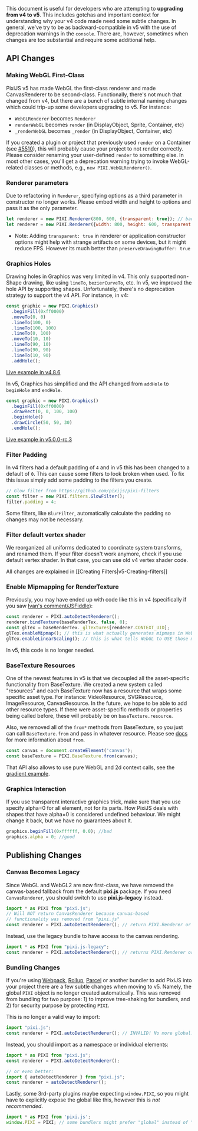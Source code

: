 This document is useful for developers who are attempting to **upgrading from v4 to v5**. This includes gotchas and important context for understanding why your v4 code made need some subtle changes. In general, we've try to be as backward-compatible in v5 with the use of deprecation warnings in the `console`. There are, however, sometimes when changes are too substantial and require some additional help.

## API Changes

### Making WebGL First-Class

PixiJS v5 has made WebGL the first-class renderer and made CanvasRenderer to be second-class. Functionally, there's not much that changed from v4, but there are a bunch of subtle internal naming changes which could trip-up some developers upgrading to v5. For instance:

* `WebGLRenderer` becomes `Renderer`
* `renderWebGL` becomes `render` (in DisplayObject, Sprite, Container, etc)
* `_renderWebGL` becomes `_render` (in DisplayObject, Container, etc)

If you created a plugin or project that previously used `render` on a Container (see [#5510](https://github.com/pixijs/pixi.js/issues/5510)), this will probably cause your project to not render correctly. Please consider renaming your user-defined `render` to something else. In most other cases, you'll get a deprecation warning trying to invoke WebGL-related classes or methods, e.g., `new PIXI.WebGLRenderer()`.

### Renderer parameters

Due to refactoring in `Renderer`, specifying options as a third parameter in constructor no longer works. Please embed width and height to options and pass it as the only parameter.

```js
let renderer = new PIXI.Renderer(800, 600, {transparent: true}); // bad
let renderer = new PIXI.Renderer({width: 800, height: 600, transparent: true}); // good
```

* Note: Adding `transparent: true` in renderer or application constructor options might help with strange artifacts on some devices, but it might reduce FPS. However its much better than `preserveDrawingBuffer: true`

### Graphics Holes

Drawing holes in Graphics was very limited in v4. This only supported non-Shape drawing, like using `lineTo`, `bezierCurveTo`, etc. In v5, we improved the hole API by supporting shapes. Unfortunately, there's no deprecation strategy to support the v4 API. For instance, in v4:

```js
const graphic = new PIXI.Graphics()
  .beginFill(0xff0000)
  .moveTo(0, 0)
  .lineTo(100, 0)
  .lineTo(100, 100)
  .lineTo(0, 100)
  .moveTo(10, 10)
  .lineTo(90, 10)
  .lineTo(90, 90)
  .lineTo(10, 90)
  .addHole();
```
[Live example in v4.8.6](https://pixiplayground.com/#/edit/i8LAwMn4s1oFkx2_fPt3F)

In v5, Graphics has simplified and the API changed from `addHole` to `beginHole` and `endHole`. 

```js
const graphic = new PIXI.Graphics()
  .beginFill(0xff0000)
  .drawRect(0, 0, 100, 100)
  .beginHole()
  .drawCircle(50, 50, 30)
  .endHole();
```
[Live example in v5.0.0-rc.3](https://pixiplayground.com/#/edit/TOj~yOoDPXJ2IuULzdnq8)

### Filter Padding

In v4 filters had a default padding of `4` and in v5 this has been changed to a default of `0`. This can cause some filters to look broken when used. To fix this issue simply add some padding to the filters you create. 

```js
// Glow filter from https://github.com/pixijs/pixi-filters
const filter = new PIXI.filters.GlowFilter(); 
filter.padding = 4;
```

Some filters, like `BlurFilter`, automatically calculate the padding so changes may not be necessary.

### Filter default vertex shader

We reorganized all uniforms dedicated to coordinate system transforms, and renamed them. If your filter doesn't work anymore, check if you use default vertex shader. In that case, you can use old v4 vertex shader code. 

All changes are explained in [[Creating Filters|v5-Creating-filters]]

### Enable Mipmapping for RenderTexture

Previously, you may have ended up with code like this in v4 (specifically if you saw [Ivan's comment/JSFiddle](https://github.com/pixijs/pixi.js/issues/4155#issuecomment-342471151)):
```js
const renderer = PIXI.autoDetectRenderer();
renderer.bindTexture(baseRenderTex, false, 0);
const glTex = baseRenderTex._glTextures[renderer.CONTEXT_UID];
glTex.enableMipmap(); // this is what actually generates mipmaps in WebGL
glTex.enableLinearScaling(); // this is what tells WebGL to USE those mipmaps
```

In v5, this code is no longer needed.

### BaseTexture Resources

One of the newest features in v5 is that we decoupled all the asset-specific functionality from BaseTexture. We created a new system called "resources" and each BaseTexture now has a resource that wraps some specific asset type. For instance: VideoResource, SVGResource, ImageResource, CanvasResource. In the future, we hope to be able to add other resource types. If there were asset-specific methods or properties being called before, these will probably be on `baseTexture.resource`.

Also, we removed all of the `from*` methods from BaseTexture, so you just can call `BaseTexture.from` and pass in whatever resource. Please see [docs](http://pixijs.download/dev/docs/PIXI.BaseTexture.htm) for more information about `from`.

```js
const canvas = document.createElement('canvas');
const baseTexture = PIXI.BaseTexture.from(canvas);
```

That API also allows to use pure WebGL and 2d context calls, see the [gradient example](https://pixijs.io/examples/#/textures/gradient-resource.js). 

### Graphics Interaction

If you use transparent interactive graphics trick, make sure that you use specify alpha=0 for all element, not for its parts. How PixiJS deals with shapes that have alpha=0 is considered undefined behaviour. We might change it back, but we have no guarantees about it. 

```js
graphics.beginFill(0xffffff, 0.0); //bad
graphics.alpha = 0; //good
```

## Publishing Changes

### Canvas Becomes Legacy

Since WebGL and WebGL2 are now first-class, we have removed the canvas-based fallback from the default **pixi.js** package. If you need `CanvasRenderer`, you should switch to use **pixi.js-legacy** instead.

```js
import * as PIXI from "pixi.js";
// Will NOT return CanvasRenderer because canvas-based
// functionality was removed from "pixi.js"
const renderer = PIXI.autoDetectRenderer(); // return PIXI.Renderer or throws error
```

Instead, use the legacy bundle to have access to the canvas rendering.

```js
import * as PIXI from "pixi.js-legacy";
const renderer = PIXI.autoDetectRenderer(); // returns PIXI.Renderer or PIXI.CanvasRenderer
```

### Bundling Changes

If you're using [Webpack](https://webpack.js.org/), [Rollup](https://rollupjs.org/), [Parcel](https://parceljs.org) or another bundler to add PixiJS into your project there are a few subtle changes when moving to v5. Namely, the global `PIXI` object is no longer created automatically. This was removed from bundling for two purpose: 1) to improve tree-shaking for bundlers, and 2) for security purpose by protecting `PIXI`.

This is no longer a valid way to import:

```js
import "pixi.js";
const renderer = PIXI.autoDetectRenderer(); // INVALID! No more global.PIXI!
```

Instead, you should import as a namespace or individual elements:

```js
import * as PIXI from "pixi.js";
const renderer = PIXI.autoDetectRenderer();

// or even better:
import { autoDetectRenderer } from "pixi.js";
const renderer = autoDetectRenderer();
```

Lastly, some 3rd-party plugins maybe expecting `window.PIXI`, so you might have to explicitly expose the global like this, however this is _not recommended_.

```js
import * as PIXI from 'pixi.js';
window.PIXI = PIXI; // some bundlers might prefer "global" instead of "window"
```